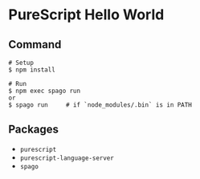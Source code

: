 # PureScript Hello World

## Command

```
# Setup
$ npm install

# Run
$ npm exec spago run
or
$ spago run     # if `node_modules/.bin` is in PATH
```

## Packages

- `purescript`
- `purescript-language-server`
- `spago`
